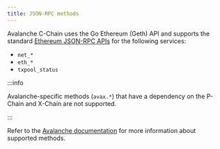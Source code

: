```yaml
---
title: JSON-RPC methods
---
```


Avalanche C-Chain uses the Go Ethereum (Geth) API and supports the standard [Ethereum JSON-RPC APIs](../../ethereum/json-rpc-methods/index.md) for the following services:

- `net_*`
- `eth_*`
- `txpool_status`

:::info

Avalanche-specific methods (`avax.*`) that have a dependency on the P-Chain and X-Chain are not supported.

:::

Refer to the [Avalanche documentation](https://docs.avax.network/apis/avalanchego/apis/c-chain#methods) for more
information about supported methods.
